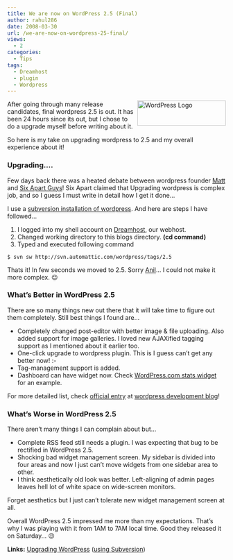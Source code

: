 ```yaml
---
title: We are now on WordPress 2.5 (Final)
author: rahul286
date: 2008-03-30
url: /we-are-now-on-wordpress-25-final/
views:
  - 2
categories:
  - Tips
tags:
  - Dreamhost
  - plugin
  - Wordpress
---
```

<a href="http://wordpress.org/" onclick="_gaq.push(['_trackEvent', 'outbound-article', 'http://wordpress.org/', '']);" ><img class="wp-image-54565" style="border-top-width: 0px;border-left-width: 0px;border-bottom-width: 0px;margin: 0px 0px 0px 5px;border-right-width: 0px" src="http://cdn.devilsworkshop.org/files/2008/03/image65.png" border="0" alt="WordPress Logo" width="204" height="58" align="right" /></a> After going through many release candidates, final wordpress 2.5 is out. It has been 24 hours since its out, but I chose to do a upgrade myself before writing about it.

So here is my take on upgrading wordpress to 2.5 and my overall experience about it!

### Upgrading&#8230;.

Few days back there was a heated debate between wordpress founder <a href="http://ma.tt/2008/03/wordpress-is-open-source/" onclick="_gaq.push(['_trackEvent', 'outbound-article', 'http://ma.tt/2008/03/wordpress-is-open-source/', 'Matt']);" >Matt</a> and <a href="http://www.movabletype.com/blog/2008/03/a-wordpress-25-upgrade-guide.html" onclick="_gaq.push(['_trackEvent', 'outbound-article', 'http://www.movabletype.com/blog/2008/03/a-wordpress-25-upgrade-guide.html', 'Six Apart Guys']);" >Six Apart Guys</a>! Six Apart claimed that Upgrading wordpress is complex job, and so I guess I must write in detail how I get it done&#8230;

I use a <a href="http://codex.wordpress.org/Installing/Updating_WordPress_with_Subversion" onclick="_gaq.push(['_trackEvent', 'outbound-article', 'http://codex.wordpress.org/Installing/Updating_WordPress_with_Subversion', 'subversion installation of wordpress']);" >subversion installation of wordpress</a>. And here are steps I have followed&#8230;

  1. I logged into my shell account on [Dreamhost][1], our webhost.
  2. Changed working directory to this blogs directory. **(cd command)**
  3. Typed and executed following command

`$ svn sw http://svn.automattic.com/wordpress/tags/2.5 `

Thats it! In few seconds we moved to 2.5. Sorry <a href="http://www.movabletype.com/blog/2008/03/a-wordpress-25-upgrade-guide.html" onclick="_gaq.push(['_trackEvent', 'outbound-article', 'http://www.movabletype.com/blog/2008/03/a-wordpress-25-upgrade-guide.html', 'Anil']);" >Anil</a>&#8230; I could not make it more complex. 😉

### What&#8217;s Better in WordPress 2.5

There are so many things new out there that it will take time to figure out them completely. Still best things I found are&#8230;

  * Completely changed post-editor with better image & file uploading. Also added support for image galleries. I loved new AJAXified tagging support as I mentioned about it earlier too.
  * One-click upgrade to wordpress plugin. This is I guess can&#8217;t get any better now! <img src="http://devilsworkshop.org/wp-includes/images/smilies/simple-smile.png" alt=":-)" class="wp-smiley" style="height: 1em; max-height: 1em;" />
  * Tag-management support is added.
  * Dashboard can have widget now. Check <a href="http://wordpress.org/extend/plugins/stats/" onclick="_gaq.push(['_trackEvent', 'outbound-article', 'http://wordpress.org/extend/plugins/stats/', 'WordPress.com stats widget']);" >WordPress.com stats widget</a> for an example.

For more detailed list, check <a href="http://wordpress.org/development/2008/03/wordpress-25-brecker/" onclick="_gaq.push(['_trackEvent', 'outbound-article', 'http://wordpress.org/development/2008/03/wordpress-25-brecker/', 'official entry']);" >official entry</a> at <a href="http://wordpress.org/news/" onclick="_gaq.push(['_trackEvent', 'outbound-article', 'http://wordpress.org/news/', 'wordpress development blog']);" >wordpress development blog</a>!

### What&#8217;s Worse in WordPress 2.5

There aren&#8217;t many things I can complain about but&#8230;

  * Complete RSS feed still needs a plugin. I was expecting that bug to be rectified in WordPress 2.5.
  * Shocking bad widget management screen. My sidebar is divided into four areas and now I just can&#8217;t move widgets from one sidebar area to other.
  * I think aesthetically old look was better. Left-aligning of admin pages leaves hell lot of white space on wide-screen monitors.

Forget aesthetics but I just can&#8217;t tolerate new widget management screen at all.

Overall WordPress 2.5 impressed me more than my expectations. That&#8217;s why I was playing with it from 1AM to 7AM local time. Good they released it on Saturday&#8230; 😉

**Links:** <a href="http://codex.wordpress.org/Upgrading_WordPress" onclick="_gaq.push(['_trackEvent', 'outbound-article', 'http://codex.wordpress.org/Upgrading_WordPress', 'Upgrading WordPress']);" >Upgrading WordPress</a> (<a href="http://codex.wordpress.org/Installing/Updating_WordPress_with_Subversion" onclick="_gaq.push(['_trackEvent', 'outbound-article', 'http://codex.wordpress.org/Installing/Updating_WordPress_with_Subversion', 'using Subversion']);" >using Subversion</a>)

 [1]: http://devilsworkshop.org/dreamhost
